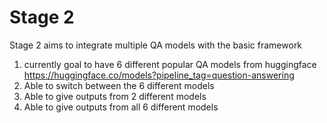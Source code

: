 # Stage 2

Stage 2 aims to integrate multiple QA models with the basic framework
1) currently goal to have 6 different popular QA models from huggingface
https://huggingface.co/models?pipeline_tag=question-answering 
2) Able to switch between the 6 different models
3) Able to give outputs from 2 different models
3) Able to give outputs from all 6 different models
